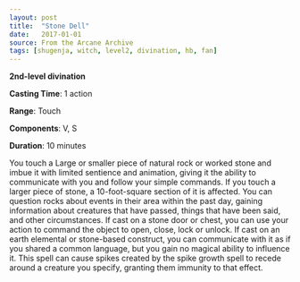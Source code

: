 ```yaml
---
layout: post
title:  "Stone Dell"
date:   2017-01-01
source: From the Arcane Archive
tags: [shugenja, witch, level2, divination, hb, fan]
---
```


**2nd-level divination**

**Casting Time**: 1 action

**Range**: Touch

**Components**: V, S

**Duration**: 10 minutes

You touch a Large or smaller piece of natural rock or worked stone and imbue it with limited sentience and animation, giving it the ability to communicate with you and follow your simple commands. If you touch a larger piece of stone, a 10-foot-square section of it is affected. You can question rocks about events in their area within the past day, gaining information about creatures that have passed, things that have been said, and other circumstances.
If cast on a stone door or chest, you can use your action to command the object to open, close, lock or unlock.
If cast on an earth elemental or stone-based construct, you can communicate with it as if you shared a common language, but you gain no magical ability to influence it.
This spell can cause spikes created by the spike growth spell to recede around a creature you specify, granting them immunity to that effect.
